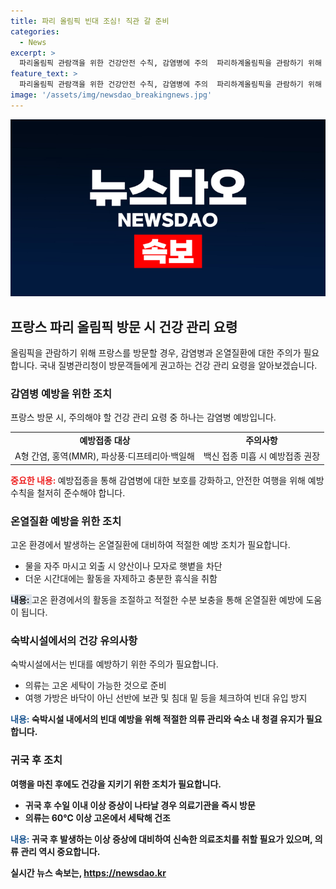 ```yaml
---
title: 파리 올림픽 빈대 조심! 직관 갈 준비
categories:
  - News
excerpt: >
  파리올림픽 관람객을 위한 건강안전 수칙, 감염병에 주의  파리하계올림픽을 관람하기 위해 프랑스를 방문할 계획인 관람객들은 질병관리청의 건강안전 수칙을 따를 것을 당부받았다. 파리를 방문할 때는 뎅기열 등 모기 매개 감염병과 온열질환에 대한 주의가 필요하며, 개인위생 및 모기 기피제 사용이 중요하다. 또한, 숙박시설 이용 시 빈대에 대한 주의도 필요하며 귀국 후 이상 증상이 나타날 경우 즉시 의료기관을 방문할 것을 권고했다.
feature_text: >
  파리올림픽 관람객을 위한 건강안전 수칙, 감염병에 주의  파리하계올림픽을 관람하기 위해 프랑스를 방문할 계획인 관람객들은 질병관리청의 건강안전 수칙을 따를 것을 당부받았다. 파리를 방문할 때는 뎅기열 등 모기 매개 감염병과 온열질환에 대한 주의가 필요하며, 개인위생 및 모기 기피제 사용이 중요하다. 또한, 숙박시설 이용 시 빈대에 대한 주의도 필요하며 귀국 후 이상 증상이 나타날 경우 즉시 의료기관을 방문할 것을 권고했다.
image: '/assets/img/newsdao_breakingnews.jpg'
---
```


<p><img src="/assets/img/newsdao_breakingnews.jpg" alt="ontimetimes 속보" /></p>

<h2 data-ke-size="size26">프랑스 파리 올림픽 방문 시 건강 관리 요령</h2>

<p data-ke-size="size16">올림픽을 관람하기 위해 프랑스를 방문할 경우, 감염병과 온열질환에 대한 주의가 필요합니다. 국내 질병관리청이 방문객들에게 권고하는 건강 관리 요령을 알아보겠습니다.</p>

<h3>감염병 예방을 위한 조치</h3>

<p data-ke-size="size16">프랑스 방문 시, 주의해야 할 건강 관리 요령 중 하나는 감염병 예방입니다.</p>

<table>
  <tr>
    <td style="text-align: center; height: 17px;"><b>예방접종 대상</b></td>
    <td style="text-align: center; height: 17px;"><b>주의사항</b></td>
  </tr>
  <tr>
    <td style="text-align: center;">A형 간염, 홍역(MMR), 파상풍·디프테리아·백일해</td>
    <td style="text-align: center;">백신 접종 미흡 시 예방접종 권장</td>
  </tr>
</table>

<p data-ke-size="size16"><b><span style="color: #ee2323;">중요한 내용: </span></b>예방접종을 통해 감염병에 대한 보호를 강화하고, 안전한 여행을 위해 예방 수칙을 철저히 준수해야 합니다.</p>

<h3>온열질환 예방을 위한 조치</h3>

<p data-ke-size="size16">고온 환경에서 발생하는 온열질환에 대비하여 적절한 예방 조치가 필요합니다.</p>

<ul>
  <li>물을 자주 마시고 외출 시 양산이나 모자로 햇볕을 차단</li>
  <li>더운 시간대에는 활동을 자제하고 충분한 휴식을 취함</li>
</ul>

<p data-ke-size="size16"><b><span style="background-color: #21538527;">내용: </span></b>고온 환경에서의 활동을 조절하고 적절한 수분 보충을 통해 온열질환 예방에 도움이 됩니다.</p>

<h3>숙박시설에서의 건강 유의사항</h3>

<p data-ke-size="size16">숙박시설에서는 빈대를 예방하기 위한 주의가 필요합니다.</p>

<ul>
  <li>의류는 고온 세탁이 가능한 것으로 준비</li>
  <li>여행 가방은 바닥이 아닌 선반에 보관 및 침대 밑 등을 체크하여 빈대 유입 방지</li>
</ul>

<p data-ke-size="size16"><b><span style="color: #1a5490;">내용: </span><b>숙박시설 내에서의 빈대 예방을 위해 적절한 의류 관리와 숙소 내 청결 유지가 필요합니다.</p>

<h3>귀국 후 조치</h3>

<p data-ke-size="size16">여행을 마친 후에도 건강을 지키기 위한 조치가 필요합니다.</p>

<ul>
  <li>귀국 후 수일 이내 이상 증상이 나타날 경우 의료기관을 즉시 방문</li>
  <li>의류는 60℃ 이상 고온에서 세탁해 건조</li>
</ul>

<p data-ke-size="size16"><b><span style="color: #1a5490;">내용: </span><b>귀국 후 발생하는 이상 증상에 대비하여 신속한 의료조치를 취할 필요가 있으며, 의류 관리 역시 중요합니다.</p>
실시간 뉴스 속보는, <a href="https://newsdao.kr" rel="dofollow">https://newsdao.kr</a>


